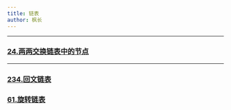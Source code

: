 ```yaml
---
title: 链表
author: 枫长
---
```








------



### [24.两两交换链表中的节点](https://leetcode.cn/problems/swap-nodes-in-pairs/)



------






### [234.回文链表](https://leetcode.cn/problems/palindrome-linked-list/)



### [61.旋转链表](https://leetcode.cn/problems/rotate-list/)



